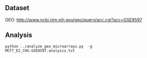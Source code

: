 
## Dataset 

GEO: http://www.ncbi.nlm.nih.gov/geo/query/acc.cgi?acc=GSE8597

## Analysis

    python ../analyze_geo_microarrays.py  -g MCF7_E2_CHX.GSE8597.analysis.txt
    

